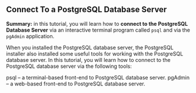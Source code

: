 ## Connect To a PostgreSQL Database Server

__Summary:__ in this tutorial, you will learn how to __connect to the PostgreSQL Database Server__ via an interactive terminal program called ```psql``` and via the ```pgAdmin``` application.

When you installed the PostgreSQL database server, the PostgreSQL installer also installed some useful tools for working with the PostgreSQL database server. In this tutorial, you will learn how to connect to the PostgreSQL database server via the following tools:

psql – a terminal-based front-end to PostgreSQL database server.
pgAdmin – a web-based front-end to PostgreSQL database server.
